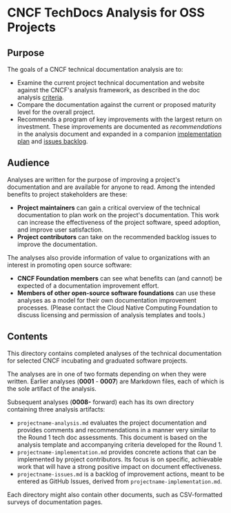 <!-- cSpell:ignore projectname -->

# CNCF TechDocs Analysis for OSS Projects

## Purpose

The goals of a CNCF technical documentation analysis are to:

- Examine the current project technical documentation and website against the
  CNCF's analysis framework, as described in the doc analysis
  [criteria](../docs/analysis/criteria.md).
- Compare the documentation against the current or proposed maturity level for
  the overall project.
- Recommends a program of key improvements with the largest return on
  investment. These improvements are documented as _recommendations_ in the
  analysis document and expanded in a companion
  [implementation plan](../docs/analysis/templates/implementation.md) and
  [issues backlog](../docs/analysis/templates/umbrella-issue.md).

## Audience

Analyses are written for the purpose of improving a project's documentation and
are available for anyone to read. Among the intended benefits to project
stakeholders are these:

- **Project maintainers** can gain a critical overview of the technical
  documentation to plan work on the project's documentation. This work can
  increase the effectiveness of the project software, speed adoption, and
  improve user satisfaction.
- **Project contributors** can take on the recommended backlog issues to improve
  the documentation.

The analyses also provide information of value to organizations with an interest
in promoting open source software:

- **CNCF Foundation members** can see what benefits can (and cannot) be expected
  of a documentation improvement effort.
- **Members of other open-source software foundations** can use these analyses
  as a model for their own documentation improvement processes. (Please contact
  the Cloud Native Computing Foundation to discuss licensing and permission of
  analysis templates and tools.)

## Contents

This directory contains completed analyses of the technical documentation for
selected CNCF incubating and graduated software projects.

The analyses are in one of two formats depending on when they were written.
Earlier analyses (**0001** - **0007**) are Markdown files, each of which is the
sole artifact of the analysis.

Subsequent analyses (**0008-** forward) each has its own directory containing
three analysis artifacts:

- `projectname-analysis.md` evaluates the project documentation and provides
  comments and recommendations in a manner very similar to the Round 1 tech doc
  assessments. This document is based on the analysis template and accompanying
  criteria developed for the Round 1.
- `projectname-implementation.md` provides concrete actions that can be
  implemented by project contributors. Its focus is on specific, achievable work
  that will have a strong positive impact on document effectiveness.
- `projectname-issues.md` is a backlog of improvement actions, meant to be
  entered as GitHub Issues, derived from `projectname-implementation.md`.

Each directory might also contain other documents, such as CSV-formatted surveys
of documentation pages.

